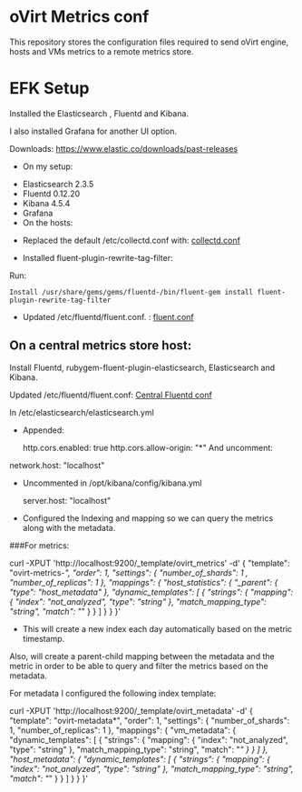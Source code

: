 # oVirt Metrics conf
This repository stores the configuration files required to send oVirt engine, hosts and VMs metrics to a remote metrics store.

# EFK Setup

Installed the Elasticsearch , Fluentd and Kibana.

I also installed Grafana for another UI option.

Downloads: https://www.elastic.co/downloads/past-releases

* On my setup:

 - Elasticsearch  2.3.5
 - Fluentd 0.12.20
 - Kibana 4.5.4
 - Grafana
 - On the hosts:

* Replaced the default /etc/collectd.conf with: [collectd.conf](https://github.com/sradco/ovirt-metrics-conf/blob/master/hosts/collectd.conf)


* Installed fluent-plugin-rewrite-tag-filter:

Run:

	Install /usr/share/gems/gems/fluentd-/bin/fluent-gem install fluent-plugin-rewrite-tag-filter


* Updated /etc/fluentd/fluent.conf. : [fluent.conf](https://github.com/sradco/ovirt-metrics-conf/blob/master/hosts/fluent.conf)


## On a central metrics store host:

Install Fluentd, rubygem-fluent-plugin-elasticsearch,  Elasticsearch and Kibana.

Updated  /etc/fluentd/fluent.conf: [Central Fluentd conf](https://github.com/sradco/ovirt-metrics-conf/blob/master/metrics-store/fluentd.conf)


In /etc/elasticsearch/elasticsearch.yml

* Appended:

	http.cors.enabled: true
	http.cors.allow-origin: "*"
	And uncomment:

network.host: "localhost"


* Uncommented in /opt/kibana/config/kibana.yml

	server.host: "localhost"


* Configured the Indexing and mapping so we can query the metrics along with the metadata.

###For metrics:

curl -XPUT 'http://localhost:9200/_template/ovirt_metrics' -d'
{
    "template": "ovirt-metrics-*",
    "order": 1,
    "settings": {
        "number_of_shards": 1 ,
        "number_of_replicas": 1
    },
    "mappings": {
        "host_statistics": {
            "_parent": {
                "type": "host_metadata"
            },
            "dynamic_templates": [
             {
                "strings": {
                    "mapping": {
                        "index": "not_analyzed",
                        "type": "string"
                    },
                    "match_mapping_type": "string",
                    "match": "*"
                }
            }
            ]
        }
    }
}'

* This will create a new index each day automatically based on the metric timestamp.


Also, will create a parent-child mapping between the metadata and the metric in order to be able to query and filter the metrics based on the metadata.

For metadata I configured the following index template:

curl -XPUT 'http://localhost:9200/_template/ovirt_metadata' -d'
{
    "template": "ovirt-metadata*",
    "order": 1,
    "settings": {
        "number_of_shards": 1,
        "number_of_replicas": 1
     },
    "mappings": {
        "vm_metadata": {
        "dynamic_templates": [
        {
            "strings": {
                "mapping": {
                    "index": "not_analyzed",
                    "type": "string"
                },
                "match_mapping_type": "string",
                "match": "*"
            }
        }
        ]
    },
    "host_metadata": {
        "dynamic_templates": [
        {
            "strings": {
                "mapping": {
                    "index": "not_analyzed",
                    "type": "string"
                },
                "match_mapping_type": "string",
                "match": "*"
            }
        }
        ]
    }
 }
}'
